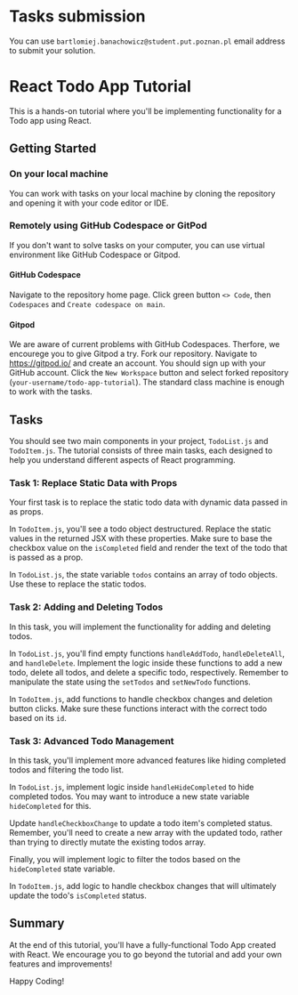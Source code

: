 # Tasks submission
You can use `bartlomiej.banachowicz@student.put.poznan.pl` email address to submit your solution.

# React Todo App Tutorial

This is a hands-on tutorial where you'll be implementing functionality for a Todo app using React. 

## Getting Started

### On your local machine

You can work with tasks on your local machine by cloning the repository and opening it with your code editor or IDE.

### Remotely using GitHub Codespace or GitPod

If you don't want to solve tasks on your computer, you can use virtual environment like GitHub Codespace or Gitpod.

#### GitHub Codespace

Navigate to the repository home page. Click green button `<> Code`, then `Codespaces` and `Create codespace on main`.

#### Gitpod

We are aware of current problems with GitHub Codespaces. Therfore, we encourege you to give Gitpod a try. Fork our repository. Navigate to https://gitpod.io/ and create an account. You should sign up with your GitHub account. Click the `New Workspace` button and select forked repository (`your-username/todo-app-tutorial`). The standard class machine is enough to work with the tasks.

## Tasks

You should see two main components in your project, `TodoList.js` and `TodoItem.js`.
The tutorial consists of three main tasks, each designed to help you understand different aspects of React programming.

### Task 1: Replace Static Data with Props

Your first task is to replace the static todo data with dynamic data passed in as props.

In `TodoItem.js`, you'll see a todo object destructured. Replace the static values in the returned JSX with these properties. Make sure to base the checkbox value on the `isCompleted` field and render the text of the todo that is passed as a prop.

In `TodoList.js`, the state variable `todos` contains an array of todo objects. Use these to replace the static todos.

### Task 2: Adding and Deleting Todos

In this task, you will implement the functionality for adding and deleting todos.

In `TodoList.js`, you'll find empty functions `handleAddTodo`, `handleDeleteAll`, and `handleDelete`. Implement the logic inside these functions to add a new todo, delete all todos, and delete a specific todo, respectively. Remember to manipulate the state using the `setTodos` and `setNewTodo` functions.

In `TodoItem.js`, add functions to handle checkbox changes and deletion button clicks. Make sure these functions interact with the correct todo based on its `id`.

### Task 3: Advanced Todo Management

In this task, you'll implement more advanced features like hiding completed todos and filtering the todo list.

In `TodoList.js`, implement logic inside `handleHideCompleted` to hide completed todos. You may want to introduce a new state variable `hideCompleted` for this. 

Update `handleCheckboxChange` to update a todo item's completed status. Remember, you'll need to create a new array with the updated todo, rather than trying to directly mutate the existing todos array.

Finally, you will implement logic to filter the todos based on the `hideCompleted` state variable.

In `TodoItem.js`, add logic to handle checkbox changes that will ultimately update the todo's `isCompleted` status. 

## Summary

At the end of this tutorial, you'll have a fully-functional Todo App created with React. We encourage you to go beyond the tutorial and add your own features and improvements!

Happy Coding!

